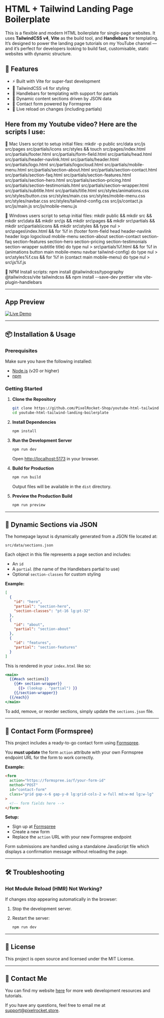 # HTML + Tailwind Landing Page Boilerplate

This is a flexible and modern HTML boilerplate for single-page websites. It uses **TailwindCSS v4**, **Vite** as the build tool, and **Handlebars** for templating. It’s designed to power the landing page tutorials on my YouTube channel — and it’s perfect for developers looking to build fast, customisable, static websites with dynamic structure.

## 🚀 Features

- ⚡ Built with Vite for super-fast development
- 🎨 TailwindCSS v4 for styling
- 🯙 Handlebars for templating with support for partials
- 📂 Dynamic content sections driven by JSON data
- 📨 Contact form powered by Formspree
- 🔁 Live reload on changes (including partials)

## Here from my Youtube video? Here are the scripts I use:

📂 Mac Users script to setup initial files:
mkdir -p public src/data src/js src/pages src/partials/icons src/styles && touch src/pages/index.html src/partials/footer.html src/partials/form-field.html src/partials/head.html src/partials/header-navlink.html src/partials/header.html src/partials/logo.html src/partials/logocloud.html src/partials/mobile-menu.html src/partials/section-about.html src/partials/section-contact.html src/partials/section-faq.html src/partials/section-features.html src/partials/section-hero.html src/partials/section-pricing.html src/partials/section-testimonials.html src/partials/section-wrapper.html src/partials/subtitle.html src/partials/title.html src/styles/animations.css src/styles/button.css src/styles/main.css src/styles/mobile-menu.css src/styles/navbar.css src/styles/tailwind-config.css src/js/contact.js src/js/main.js src/js/mobile-menu.js

📂 Windows users script to setup initial files:
mkdir public && mkdir src && mkdir src\data && mkdir src\js && mkdir src\pages && mkdir src\partials && mkdir src\partials\icons && mkdir src\styles && type nul > src\pages\index.html && for %f in (footer form-field head header-navlink header logo logocloud mobile-menu section-about section-contact section-faq section-features section-hero section-pricing section-testimonials section-wrapper subtitle title) do type nul > src\partials\%f.html && for %f in (animations button main mobile-menu navbar tailwind-config) do type nul > src\styles\%f.css && for %f in (contact main mobile-menu) do type nul > src\js\%f.js

📂 NPM Install scripts:
npm install @tailwindcss/typography @tailwindcss/vite tailwindcss && npm install --save-dev prettier vite vite-plugin-handlebars

---

## App Preview

[![Live Demo](https://img.shields.io/badge/Live_Demo-Visit-brightgreen?style=for-the-badge)](https://html-tailwind-landing-boilerplate.vercel.app/)

---

## 📦 Installation & Usage

### Prerequisites

Make sure you have the following installed:

- [Node.js](https://nodejs.org/) (v20 or higher)
- [npm](https://www.npmjs.com/)

### Getting Started

1. **Clone the Repository**

   ```bash
   git clone https://github.com/PixelRocket-Shop/youtube-html-tailwind-landing-boilerplate.git
   cd youtube-html-tailwind-landing-boilerplate
   ```

2. **Install Dependencies**

   ```bash
   npm install
   ```

3. **Run the Development Server**

   ```bash
   npm run dev
   ```

   Open [http://localhost:5173](http://localhost:5173) in your browser.

4. **Build for Production**

   ```bash
   npm run build
   ```

   Output files will be available in the `dist` directory.

5. **Preview the Production Build**

   ```bash
   npm run preview
   ```

---

## 🯙️ Dynamic Sections via JSON

The homepage layout is dynamically generated from a JSON file located at:

```
src/data/sections.json
```

Each object in this file represents a page section and includes:

- An `id`
- A `partial` (the name of the Handlebars partial to use)
- Optional `section-classes` for custom styling

**Example:**

```json
[
  {
    "id": "hero",
    "partial": "section-hero",
    "section-classes": "pt-16 lg:pt-32"
  },
  {
    "id": "about",
    "partial": "section-about"
  },
  {
    "id": "features",
    "partial": "section-features"
  }
]
```

This is rendered in your `index.html` like so:

```handlebars
<main>
  {{#each sections}}
    {{#> section-wrapper}}
      {{> (lookup . "partial") }}
    {{/section-wrapper}}
  {{/each}}
</main>
```

To add, remove, or reorder sections, simply update the `sections.json` file.

---

## 📨 Contact Form (Formspree)

This project includes a ready-to-go contact form using [Formspree](https://formspree.io/).

You **must update** the form `action` attribute with your own Formspree endpoint URL for the form to work correctly.

**Example:**

```html
<form
  action="https://formspree.io/f/your-form-id"
  method="POST"
  id="contact-form"
  class="grid gap-x-6 gap-y-8 lg:grid-cols-2 w-full md:w-md lg:w-lg"
>
  <!-- form fields here -->
</form>
```

**Setup:**

- Sign up at [Formspree](https://formspree.io/)
- Create a new form
- Replace the `action` URL with your new Formspree endpoint

Form submissions are handled using a standalone JavaScript file which displays a confirmation message without reloading the page.

---

## 🛠️ Troubleshooting

### Hot Module Reload (HMR) Not Working?

If changes stop appearing automatically in the browser:

1. Stop the development server.
2. Restart the server:

   ```bash
   npm run dev
   ```

---

## 📄 License

This project is open source and licensed under the MIT License.

---

## 💬 Contact Me

You can find my website [here](https://www.pixelrocket.store) for more web development resources and tutorials.

If you have any questions, feel free to email me at [support@pixelrocket.store](mailto:support@pixelrocket.store).
